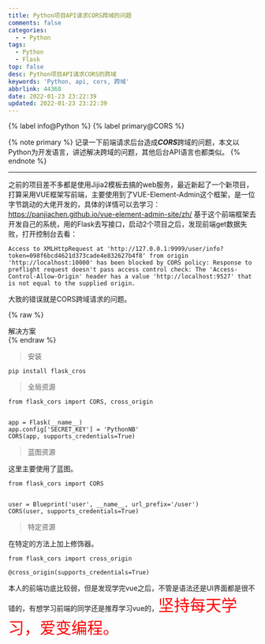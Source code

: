```yaml
---
title: Python项目API请求CORS跨域的问题
comments: false
categories:
  - - Python
tags:
  - Python
  - Flask
top: false
desc: Python项目API请求CORS的跨域
keywords: 'Python, api, cors, 跨域'
abbrlink: 44368
date: 2022-01-23 23:22:39
updated: 2022-01-23 23:22:39
---
```



{% label info@Python %} {% label primary@CORS %}

{% note primary %}
记录一下前端请求后台造成***CORS***跨域的问题，本文以Python为开发语言，讲述解决跨域的问题，其他后台API语言也都类似。
{% endnote %}

<!--more-->
<hr />

之前的项目差不多都是使用Jijia2模板去搞的web服务，最近新起了一个新项目，打算采用VUE框架写前端，主要使用到了VUE-Element-Admin这个框架，是一位字节跳动的大佬开发的，具体的详情可以去学习：https://panjiachen.github.io/vue-element-admin-site/zh/
基于这个前端框架去开发自己的系统，用的Flask去写接口，启动2个项目之后，发现前端get数据失败，打开控制台去看：
```
Access to XMLHttpRequest at 'http://127.0.0.1:9999/user/info?token=098f6bcd4621d373cade4e832627b4f8' from origin 'http://localhost:10000' has been blocked by CORS policy: Response to preflight request doesn't pass access control check: The 'Access-Control-Allow-Origin' header has a value 'http://localhost:9527' that is not equal to the supplied origin.
```
大致的错误就是CORS跨域请求的问题。

{% raw %}
<div class="post_cus_note">解决方案</div>
{% endraw %}

> 安装

```
pip install flask_cros
```

> 全局资源

```
from flask_cors import CORS, cross_origin


app = Flask(__name__)
app.config['SECRET_KEY'] = 'PythonNB'
CORS(app, supports_credentials=True)
```

> 蓝图资源

这里主要使用了蓝图。
```
from flask_cors import CORS


user = Blueprint('user', __name__, url_prefix='/user')
CORS(user, supports_credentials=True)
```


> 特定资源

在特定的方法上加上修饰器。
```
from flask_cors import cross_origin

@cross_origin(supports_credentials=True)
```

本人的前端功底比较弱，但是发现学完vue之后，不管是语法还是UI界面都是很不错的，有想学习前端的同学还是推荐学习vue的，<font size=6.5 color='red'>坚持每天学习，爱变编程。</font>
